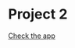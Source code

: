 # Project 2
<!-- ![alt text](app/public/assets/images/coverphoto.png) -->
[Check the app](https://fathomless-reef-78456.herokuapp.com/)
